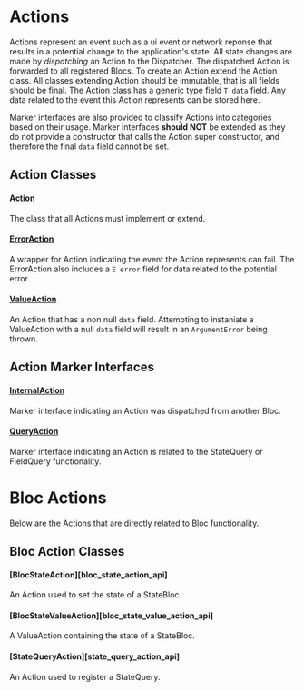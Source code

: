 # Actions
Actions represent an event such as a ui event or network reponse that results in a potential change to the application's state.
All state changes are made by *dispatching* an Action to the Dispatcher. 
The dispatched Action is forwarded to all registered Blocs.
To create an Action extend the Action class.
All classes extending Action should be immutable, that is all fields should be final.
The Action class has a generic type field `T data` field.
Any data related to the event this Action represents can be stored here.

Marker interfaces are also provided to classify Actions into categories based on their usage.
Marker interfaces **should NOT** be extended as they do not provide a constructor that calls the Action super constructor, and therefore the final `data` field cannot be set.

## Action Classes

#### [Action][action_api]
The class that all Actions must implement or extend.

#### [ErrorAction][error_action_api]
A wrapper for Action indicating the event the Action represents can fail.
The ErrorAction also includes a `E error` field for data related to the potential error.

#### [ValueAction][value_action_api]
An Action that has a non null `data` field.
Attempting to instaniate a ValueAction with a null `data` field will result in an `ArgumentError` being thrown.

## Action Marker Interfaces

#### [InternalAction][internal_action_api]
Marker interface indicating an Action was dispatched from another Bloc.

#### [QueryAction][query_action_api]
Marker interface indicating an Action is related to the StateQuery or FieldQuery functionality.

# Bloc Actions
Below are the Actions that are directly related to Bloc functionality.

## Bloc Action Classes

#### [BlocStateAction][bloc_state_action_api]
An Action used to set the state of a StateBloc.

#### [BlocStateValueAction][bloc_state_value_action_api]
A ValueAction containing the state of a StateBloc.

#### [StateQueryAction][state_query_action_api]
An Action used to register a StateQuery.

[action_api]: https://pub.dartlang.org/documentation/bloc_flux/latest/bloc_flux/Action-class.html
[error_action_api]: https://pub.dartlang.org/documentation/bloc_flux/latest/bloc_flux/ErrorAction-class.html
[value_action_api]: https://pub.dartlang.org/documentation/bloc_flux/latest/bloc_flux/ValueAction-class.html

[internal_action_api]: https://pub.dartlang.org/documentation/bloc_flux/latest/bloc_flux/InternalAction-class.html
[query_action_api]: https://pub.dartlang.org/documentation/bloc_flux/latest/bloc_flux/QueryAction-class.html